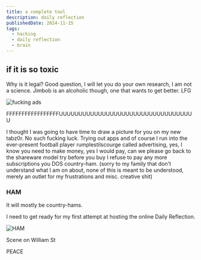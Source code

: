 ```yaml
---
title: a complete tool
description: daily reflection
publishedDate: 2024-11-15
tags:
  - hacking
  - daily reflection
  - brain
---
```


## if it is so toxic

Why is it legal?
Good question, I will let you do your own research, I am not a science.
Jimbob is an alcoholic though, one that wants to get better.
LFG

![fucking ads](@/assets/priest_waiting.jpg)

FFFFFFFFFFFFFFFFFUUUUUUUUUUUUUUUUUUUUUUUUUUUUUUUUUUU

I thought I was going to have time to draw a picture for you on my new tabz0r.
No such fucking luck.
Trying out apps and of course I run into the ever-present football player rumplestilscourge called advertising, yes, I know you need to make money, yes I would pay, can we please go back to the shareware model try before you buy I refuse to pay any more subscriptions you DOS country-ham. (sorry to my family that don't understand what I am on about, none of this is meant to be understood, merely an outlet for my frustrations and misc. creative shit)

### HAM

It will mostly be country-hams.

I need to get ready for my first attempt at hosting the online Daily Reflection.

![HAM](@/assets/ham.jpg)

Scene on William St

PEACE
